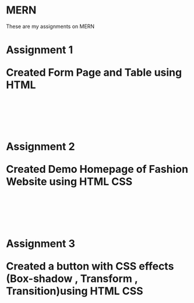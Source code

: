 # MERN
These are my assignments on MERN

<h1>Assignment 1</h>
<p> Created Form Page and Table using <strong>HTML</strong> </p>
<br><br>
<h1>Assignment 2</h>
<p> Created Demo Homepage of Fashion Website using <strong>HTML CSS</strong> </p>
<br><br>
<h1>Assignment 3</h>
<p> Created a button with CSS effects (Box-shadow , Transform , Transition)using <strong>HTML CSS</strong> </p>


  
